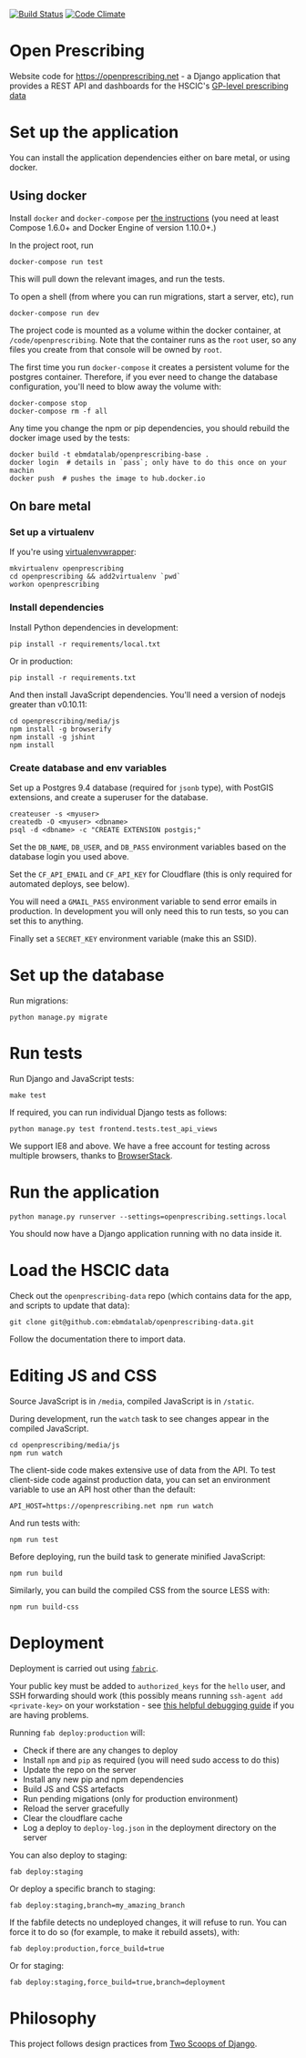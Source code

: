 [![Build Status](https://travis-ci.org/ebmdatalab/openprescribing.svg?branch=master)](https://travis-ci.org/ebmdatalab/openprescribing)
[![Code Climate](https://codeclimate.com/github/ebmdatalab/openprescribing.png)](https://codeclimate.com/github/ebmdatalab/openprescribing)

# Open Prescribing

Website code for https://openprescribing.net - a Django application that provides a REST API and dashboards for the HSCIC's [GP-level prescribing data](http://www.hscic.gov.uk/searchcatalogue?q=title%3a%22presentation+level+data%22&sort=Relevance&size=100&page=1#top)

# Set up the application

You can install the application dependencies either on bare metal, or
using docker.

## Using docker

Install `docker` and `docker-compose` per
[the instructions](https://docs.docker.com/compose/install/) (you need
at least Compose 1.6.0+ and Docker Engine of version 1.10.0+.)

In the project root, run

    docker-compose run test

This will pull down the relevant images, and run the tests.

To open a shell (from where you can run migrations, start a server,
etc), run

    docker-compose run dev

The project code is mounted as a volume within the docker container,
at `/code/openprescribing`. Note that the container runs as the `root`
user, so any files you create from that console will be owned by
`root`.

The first time you run `docker-compose` it creates a persistent volume
for the postgres container. Therefore, if you ever need to change the
database configuration, you'll need to blow away the volume with:

    docker-compose stop
    docker-compose rm -f all

Any time you change the npm or pip dependencies, you should rebuild
the docker image used by the tests:

    docker build -t ebmdatalab/openprescribing-base .
    docker login  # details in `pass`; only have to do this once on your machin
    docker push  # pushes the image to hub.docker.io

## On bare metal

### Set up a virtualenv

If you're using [virtualenvwrapper](https://virtualenvwrapper.readthedocs.org/en/latest/):

    mkvirtualenv openprescribing
    cd openprescribing && add2virtualenv `pwd`
    workon openprescribing

### Install dependencies

Install Python dependencies in development:

    pip install -r requirements/local.txt

Or in production:

    pip install -r requirements.txt

And then install JavaScript dependencies. You'll need a version of
nodejs greater than v0.10.11:

    cd openprescribing/media/js
    npm install -g browserify
    npm install -g jshint
    npm install

### Create database and env variables

Set up a Postgres 9.4 database (required for `jsonb` type), with
PostGIS extensions, and create a superuser for the database.

    createuser -s <myuser>
    createdb -O <myuser> <dbname>
    psql -d <dbname> -c "CREATE EXTENSION postgis;"

Set the `DB_NAME`, `DB_USER`, and `DB_PASS` environment variables based on the database login you used above.

Set the `CF_API_EMAIL` and `CF_API_KEY` for Cloudflare (this is only required for automated deploys, see below).

You will need a `GMAIL_PASS` environment variable to send error emails in production. In development you will only need this to run tests, so you can set this to anything.

Finally set a `SECRET_KEY` environment variable (make this an SSID).

# Set up the database

Run migrations:

    python manage.py migrate

# Run tests

Run Django and JavaScript tests:

    make test

If required, you can run individual Django tests as follows:

    python manage.py test frontend.tests.test_api_views

We support IE8 and above. We have a free account for testing across
multiple browsers, thanks to [BrowserStack](www.browserstack.com).

# Run the application

    python manage.py runserver --settings=openprescribing.settings.local

You should now have a Django application running with no data inside it.

# Load the HSCIC data

Check out the `openprescribing-data` repo (which contains data for the
app, and scripts to update that data):

    git clone git@github.com:ebmdatalab/openprescribing-data.git

Follow the documentation there to import data.

# Editing JS and CSS

Source JavaScript is in `/media`, compiled JavaScript is in `/static`.

During development, run the `watch` task to see changes appear in the compiled JavaScript.

    cd openprescribing/media/js
    npm run watch

The client-side code makes extensive use of data from the API. To test client-side code against production data, you can set an environment variable to use an API host other than the default:

    API_HOST=https://openprescribing.net npm run watch

And run tests with:

    npm run test

Before deploying, run the build task to generate minified JavaScript:

    npm run build

Similarly, you can build the compiled CSS from the source LESS with:

    npm run build-css

# Deployment

Deployment is carried out using [`fabric`](http://www.fabfile.org/).

Your public key must be added to `authorized_keys` for the `hello`
user, and SSH forwarding should work (this possibly means running
`ssh-agent add <private-key>` on your workstation - see
[this helpful debugging guide](https://developer.github.com/guides/using-ssh-agent-forwarding/)
if you are having problems.

Running `fab deploy:production` will:


* Check if there are any changes to deploy
* Install `npm` and `pip` as required (you will need sudo access to do this)
* Update the repo on the server
* Install any new pip and npm dependencies
* Build JS and CSS artefacts
* Run pending migations (only for production environment)
* Reload the server gracefully
* Clear the cloudflare cache
* Log a deploy to `deploy-log.json` in the deployment directory on the server

You can also deploy to staging:

    fab deploy:staging

Or deploy a specific branch to staging:

    fab deploy:staging,branch=my_amazing_branch

If the fabfile detects no undeployed changes, it will refuse to run. You can force it to do so (for example, to make it rebuild assets), with:

    fab deploy:production,force_build=true

Or for staging:

    fab deploy:staging,force_build=true,branch=deployment

# Philosophy

This project follows design practices from [Two Scoops of Django](http://twoscoopspress.org/products/two-scoops-of-django-1-6).
